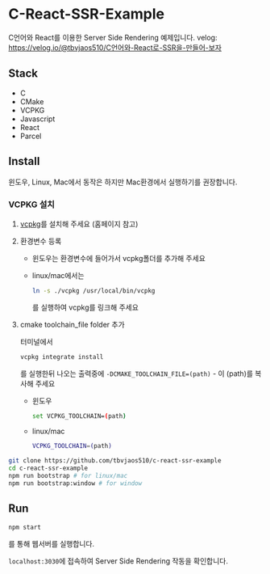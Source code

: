 # C-React-SSR-Example

C언어와 React를 이용한 Server Side Rendering 예제입니다.
velog: <https://velog.io/@tbvjaos510/C언어와-React로-SSR을-만들어-보자>

## Stack

* C
* CMake
* VCPKG
* Javascript
* React
* Parcel

## Install

윈도우, Linux, Mac에서 동작은 하지만 Mac환경에서 실행하기를 권장합니다.

### VCPKG 설치

1. [vcpkg](https://github.com/microsoft/vcpkg)를 설치해 주세요 (홈페이지 참고)

2. 환경변수 등록
   * 윈도우는 환경변수에 들어가서 vcpkg폴더를 추가해 주세요
   * linux/mac에서는

     ```bash
     ln -s ./vcpkg /usr/local/bin/vcpkg
     ```

     를 실행하여 vcpkg를 링크해 주세요

3. cmake toolchain_file folder 추가

   터미널에서

   ```bash
   vcpkg integrate install
   ```

   를 실행한뒤 나오는 출력중에  `-DCMAKE_TOOLCHAIN_FILE=(path)` - 이 (path)를 복사해 주세요

   * 윈도우

     ```bash
     set VCPKG_TOOLCHAIN=(path)
     ```

   * linux/mac

     ```bash
     VCPKG_TOOLCHAIN=(path)
     ```

```bash
git clone https://github.com/tbvjaos510/c-react-ssr-example
cd c-react-ssr-example
npm run bootstrap # for linux/mac
npm run bootstrap:window # for window
```

## Run

```bash
npm start
```

를 통해 웹서버를 실행합니다.

`localhost:3030`에 접속하여 Server Side Rendering 작동을 확인합니다.
